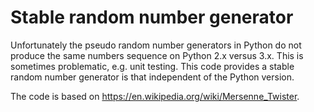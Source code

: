 # Stable random number generator

Unfortunately the pseudo random number generators in Python do not produce the same 
numbers sequence on Python 2.x versus 3.x. This is sometimes problematic, e.g. unit testing. 
This code provides a stable random number generator is that independent of the Python version.

The code is based on https://en.wikipedia.org/wiki/Mersenne_Twister.

